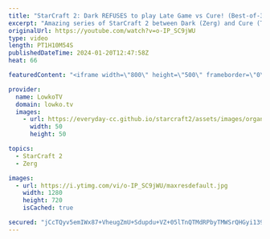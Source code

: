 ```yaml
---
title: "StarCraft 2: Dark REFUSES to play Late Game vs Cure! (Best-of-3)"
excerpt: "Amazing series of StarCraft 2 between Dark (Zerg) and Cure (Terran). This series was played as part of the Master's Coliseum 7 tournament, the first premier SC2 event of 2024. Support my work: https://patreon.com/lowkotv  Lowko merch: https://lowko.shop Tech setup: https://lowko.tv/setup Discord community:"
originalUrl: https://youtube.com/watch?v=o-IP_SC9jWU
type: video
length: PT1H10M54S
publishedDateTime: 2024-01-20T12:47:58Z
heat: 66

featuredContent: "<iframe width=\"800\" height=\"500\" frameborder=\"0\" src=\"https://www.youtube.com/embed/o-IP_SC9jWU\" allow=\"accelerometer; autoplay; encrypted-media; gyroscope; picture-in-picture\" allowfullscreen></iframe>"

provider:
  name: LowkoTV
  domain: lowko.tv
  images:
    - url: https://everyday-cc.github.io/starcraft2/assets/images/organizations/lowko.tv-50x50.jpg
      width: 50
      height: 50

topics:
  - StarCraft 2
  - Zerg

images:
  - url: https://i.ytimg.com/vi/o-IP_SC9jWU/maxresdefault.jpg
    width: 1280
    height: 720
    isCached: true

secured: "jCcTQyv5emIWx87+VheugZmU+Sdupdu+VZ+05lTnQTMdRPbyTMWSrQHGyi1396zO79Ksp53al8VYxApQ/pC6EAyKIoyfKZ1L4Rl9ps6M46chwnNwnv0VQRGGYAtuud4rdevTS8pTC8jNU6poiJk7scXP8OWBZxfouFz1r/k3Pemfri4oGLf3YWYtHrLHcslc8RFO4AI+0FXNz3DTvf9GiwAFAct3fHZiymwuQDM1VXb02/z/9QkDMaddEGVLEm9vz2qRvrVAIU2NLASYYIQSLaBRLVMZPlsRdfiYSg5yKO6qBu1TPa+bRD2ADj0SMTwbFN0xWYuDlzsVKP/YAjGz66DKK/5BwopoN6ImBdIrpNC/I+U9CyNQBAAh+iSQPw7dxq2UWbIQr/6v2mnj5ATJBmmboZDgDrodtegdxv0pM5A=;IkHHgs3j0pfn3bLsa7vDAQ=="
---
```


